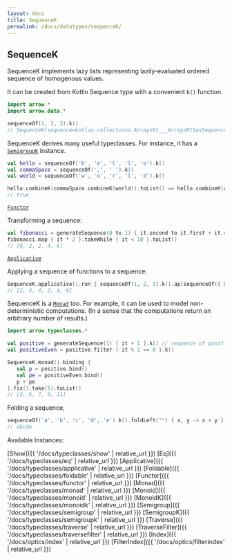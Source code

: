 ```yaml
---
layout: docs
title: SequenceK
permalink: /docs/datatypes/sequenceK/
---
```


## SequenceK

SequenceK implements lazy lists representing lazily-evaluated ordered sequence of homogenous values.

It can be created from Kotlin Sequence type with a convenient `k()` function.

```kotlin
import arrow.*
import arrow.data.*

sequenceOf(1, 2, 3).k()
// SequenceK(sequence=kotlin.collections.ArraysKt___ArraysKt$asSequence$$inlined$Sequence$1@5cb8a61d)
```

SequenceK derives many useful typeclasses. For instance, it has a [`SemigroupK`](/docs/typeclasses/semigroupk/) instance.

```kotlin
val hello = sequenceOf('h', 'e', 'l', 'l', 'o').k()
val commaSpace = sequenceOf(',', ' ').k()
val world = sequenceOf('w', 'o', 'r', 'l', 'd').k()

hello.combineK(commaSpace.combineK(world)).toList() == hello.combineK(commaSpace).combineK(world).toList()
// true
```

[`Functor`](/docs/typeclasses/functor/)

Transforming a sequence:
```kotlin
val fibonacci = generateSequence(0 to 1) { it.second to it.first + it.second }.map { it.first }.k()
fibonacci.map { it * 2 }.takeWhile { it < 10 }.toList()
// [0, 2, 2, 4, 6]
```

[`Applicative`](/docs/typeclasses/applicative/)

Applying a sequence of functions to a sequence:
```kotlin
SequenceK.applicative().run { sequenceOf(1, 2, 3).k().ap(sequenceOf({ x: Int -> x + 1}, { x: Int -> x * 2}).k()).toList() }
// [2, 3, 4, 2, 4, 6]
```

SequenceK is a [`Monad`](/docs/_docs/typeclasses/monad/) too. For example, it can be used to model non-deterministic computations. (In a sense that the computations return an arbitrary number of results.)

```kotlin
import arrow.typeclasses.*

val positive = generateSequence(1) { it + 1 }.k() // sequence of positive numbers
val positiveEven = positive.filter { it % 2 == 0 }.k()

SequenceK.monad().binding {
   val p = positive.bind()
   val pe = positiveEven.bind()
   p + pe
}.fix().take(5).toList()
// [3, 5, 7, 9, 11]
```

Folding a sequence,

```kotlin
sequenceOf('a', 'b', 'c', 'd', 'e').k().foldLeft("") { x, y -> x + y }
// abcde
```

Available Instances:

[Show]({{ '/docs/typeclasses/show' | relative_url }})
[Eq]({{ '/docs/typeclasses/eq' | relative_url }})
[Applicative]({{ '/docs/typeclasses/applicative' | relative_url }})
[Foldable]({{ '/docs/typeclasses/foldable' | relative_url }})
[Functor]({{ '/docs/typeclasses/functor' | relative_url }})
[Monad]({{ '/docs/typeclasses/monad' | relative_url }})
[Monoid]({{ '/docs/typeclasses/monoid' | relative_url }})
[MonoidK]({{ '/docs/typeclasses/monoidk' | relative_url }})
[Semigroup]({{ '/docs/typeclasses/semigroup' | relative_url }})
[SemigroupK]({{ '/docs/typeclasses/semigroupk' | relative_url }})
[Traverse]({{ '/docs/typeclasses/traverse' | relative_url }})
[TraverseFilter]({{ '/docs/typeclasses/traversefilter' | relative_url }})
[Index]({{ '/docs/optics/index' | relative_url }})
[FilterIndex]({{ '/docs/optics/filterindex' | relative_url }})
